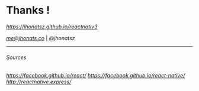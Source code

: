 # Thanks !

*https://jhonatsz.github.io/reactnativ3*

*me@jhonats.co* | *@jhonatsz*
- - -

 ###### *Sources*
*https://facebook.github.io/react/*
*https://facebook.github.io/react-native/*
*http://reactnative.express/*

